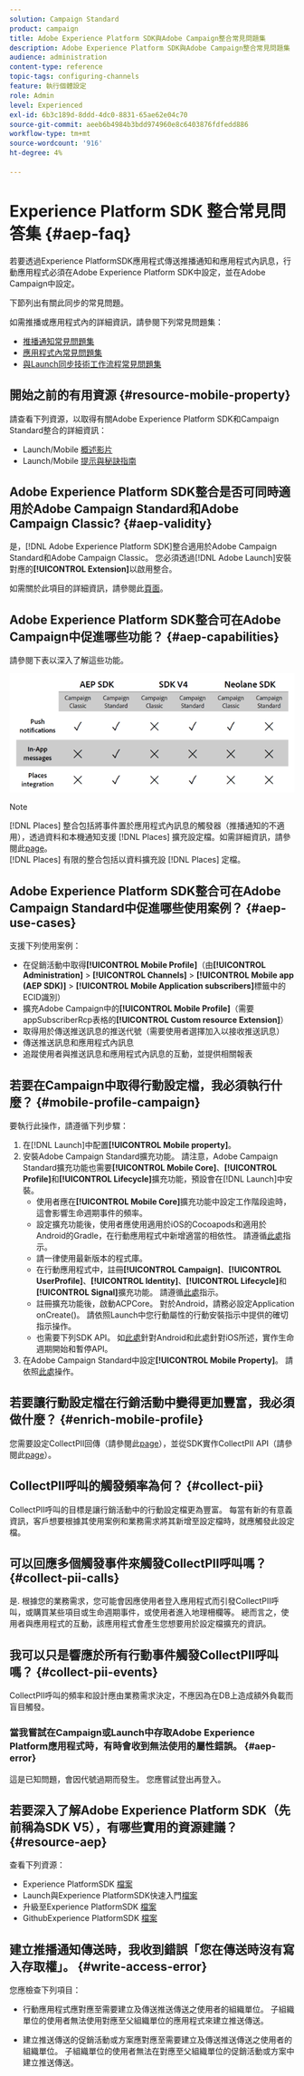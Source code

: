 ```yaml
---
solution: Campaign Standard
product: campaign
title: Adobe Experience Platform SDK與Adobe Campaign整合常見問題集
description: Adobe Experience Platform SDK與Adobe Campaign整合常見問題集
audience: administration
content-type: reference
topic-tags: configuring-channels
feature: 執行個體設定
role: Admin
level: Experienced
exl-id: 6b3c189d-8ddd-4dc0-8831-65ae62e04c70
source-git-commit: aeeb6b4984b3bdd974960e8c6403876fdfedd886
workflow-type: tm+mt
source-wordcount: '916'
ht-degree: 4%

---
```


# Experience Platform SDK 整合常見問答集 {#aep-faq}

若要透過Experience PlatformSDK應用程式傳送推播通知和應用程式內訊息，行動應用程式必須在Adobe Experience Platform SDK中設定，並在Adobe Campaign中設定。

下節列出有關此同步的常見問題。

如需推播或應用程式內的詳細資訊，請參閱下列常見問題集：

* [推播通知常見問題集](../../channels/using/about-push-notifications.md#push-faq)
* [應用程式內常見問題集](../../channels/using/in-app-faq.md)
* [與Launch同步技術工作流程常見問題集](../../administration/using/syncwithlaunch-faq.md)

## 開始之前的有用資源 {#resource-mobile-property}

請查看下列資源，以取得有關Adobe Experience Platform SDK和Campaign Standard整合的詳細資訊：

* Launch/Mobile [概述影片](https://www.adobe.com/experience-platform/launch.html#acpl-mobile-video)
* Launch/Mobile [提示與秘訣指南](https://www.adobe.com/content/dam/www/us/en/experience-platform/launch-tag-manager/pdfs/adobe-cloud-platform-launch-tips-and-tricks-sheet.pdf)

## Adobe Experience Platform SDK整合是否可同時適用於Adobe Campaign Standard和Adobe Campaign Classic? {#aep-validity}

是，[!DNL Adobe Experience Platform SDK]整合適用於Adobe Campaign Standard和Adobe Campaign Classic。 您必須透過[!DNL Adobe Launch]安裝對應的&#x200B;**[!UICONTROL Extension]**&#x200B;以啟用整合。

如需關於此項目的詳細資訊，請參閱此[頁面](https://aep-sdks.gitbook.io/docs/using-mobile-extensions/adobe-campaign-standard)。

## Adobe Experience Platform SDK整合可在Adobe Campaign中促進哪些功能？ {#aep-capabilities}

請參閱下表以深入了解這些功能。

![](assets/faq.png)

>[!NOTE]
>
>[!DNL Places] 整合包括將事件置於應用程式內訊息的觸發器（推播通知的不適用），透過資料和本機通知支援 [!DNL Places] 擴充設定檔。如需詳細資訊，請參閱此[page](../../channels/using/preparing-and-sending-an-in-app-message.md)。 <br>[!DNL Places] 有限的整合包括以資料擴充設 [!DNL Places] 定檔。

## Adobe Experience Platform SDK整合可在Adobe Campaign Standard中促進哪些使用案例？ {#aep-use-cases}

支援下列使用案例：

* 在促銷活動中取得&#x200B;**[!UICONTROL Mobile Profile]**（由&#x200B;**[!UICONTROL Administration]** > **[!UICONTROL Channels]** > **[!UICONTROL Mobile app (AEP SDK)]** > **[!UICONTROL Mobile Application subscribers]**&#x200B;標籤中的ECID識別）
* 擴充Adobe Campaign中的&#x200B;**[!UICONTROL Mobile Profile]**（需要appSubscriberRcp表格的&#x200B;**[!UICONTROL Custom resource Extension]**）
* 取得用於傳送推送訊息的推送代號（需要使用者選擇加入以接收推送訊息）
* 傳送推送訊息和應用程式內訊息
* 追蹤使用者與推送訊息和應用程式內訊息的互動，並提供相關報表

## 若要在Campaign中取得行動設定檔，我必須執行什麼？ {#mobile-profile-campaign}

要執行此操作，請遵循下列步驟：

1. 在[!DNL Launch]中配置&#x200B;**[!UICONTROL Mobile property]**。
1. 安裝Adobe Campaign Standard擴充功能。 請注意，Adobe Campaign Standard擴充功能也需要&#x200B;**[!UICONTROL Mobile Core]**、**[!UICONTROL Profile]**&#x200B;和&#x200B;**[!UICONTROL Lifecycle]**&#x200B;擴充功能，預設會在[!DNL Launch]中安裝。
   * 使用者應在&#x200B;**[!UICONTROL Mobile Core]**&#x200B;擴充功能中設定工作階段逾時，這會影響生命週期事件的頻率。
   * 設定擴充功能後，使用者應使用適用於iOS的Cocoapods和適用於Android的Gradle，在行動應用程式中新增適當的相依性。 請遵循[此處](https://aep-sdks.gitbook.io/docs/using-mobile-extensions/adobe-campaign-standard)指示。
   * 請一律使用最新版本的程式庫。
   * 在行動應用程式中，註冊&#x200B;**[!UICONTROL Campaign]**、**[!UICONTROL UserProfile]**、**[!UICONTROL Identity]**、**[!UICONTROL Lifecycle]**&#x200B;和&#x200B;**[!UICONTROL Signal]**&#x200B;擴充功能。 請遵循[此處](https://aep-sdks.gitbook.io/docs/using-mobile-extensions/adobe-campaign-standard#register-the-campaign-standard-extension-with-mobile-core)指示。
   * 註冊擴充功能後，啟動ACPCore。 對於Android，請務必設定Application onCreate()。 請依照Launch中您行動屬性的行動安裝指示中提供的確切指示操作。
   * 也需要下列SDK API。 如[此處](https://aep-sdks.gitbook.io/docs/using-mobile-extensions/mobile-core/lifecycle/lifecycle-extension-in-android)針對Android和此處針對iOS所述，實作生命週期開始和暫停API。
1. 在Adobe Campaign Standard中設定&#x200B;**[!UICONTROL Mobile Property]**。 請依照[此處](../../administration/using/configuring-a-mobile-application.md#channel-specific-config)操作。

## 若要讓行動設定檔在行銷活動中變得更加豐富，我必須做什麼？ {#enrich-mobile-profile}

您需要設定CollectPII回傳（請參閱此[page](https://helpx.adobe.com/campaign/kb/config-app-in-launch.html#PIIpostback)），並從SDK實作CollectPII API（請參閱此[page](https://aep-sdks.gitbook.io/docs/using-mobile-extensions/mobile-core/mobile-core-api-reference#collect-pii)）。

## CollectPII呼叫的觸發頻率為何？ {#collect-pii}

CollectPII呼叫的目標是讓行銷活動中的行動設定檔更為豐富。 每當有新的有意義資訊，客戶想要根據其使用案例和業務需求將其新增至設定檔時，就應觸發此設定檔。

## 可以回應多個觸發事件來觸發CollectPII呼叫嗎？ {#collect-pii-calls}

是. 根據您的業務需求，您可能會因應使用者登入應用程式而引發CollectPII呼叫，或購買某些項目或生命週期事件，或使用者進入地理柵欄等。 總而言之，使用者與應用程式的互動，該應用程式會產生您想要用於設定檔擴充的資訊。

## 我可以只是響應於所有行動事件觸發CollectPII呼叫嗎？ {#collect-pii-events}

CollectPII呼叫的頻率和設計應由業務需求決定，不應因為在DB上造成額外負載而盲目觸發。

### 當我嘗試在Campaign或Launch中存取Adobe Experience Platform應用程式時，有時會收到無法使用的屬性錯誤。 {#aep-error}

這是已知問題，會因代號過期而發生。 您應嘗試登出再登入。

## 若要深入了解Adobe Experience Platform SDK（先前稱為SDK V5），有哪些實用的資源建議？{#resource-aep}

查看下列資源：

* Experience PlatformSDK [檔案](https://aep-sdks.gitbook.io/docs/)
* Launch與Experience PlatformSDK快速入門[檔案](https://aep-sdks.gitbook.io/docs/getting-started/create-a-mobile-property)
* 升級至Experience PlatformSDK [檔案](https://aep-sdks.gitbook.io/docs/resources/upgrading-to-aep)
* GithubExperience PlatformSDK [檔案](https://github.com/Adobe-Marketing-Cloud/acp-sdks/)

## 建立推播通知傳送時，我收到錯誤「您在傳送時沒有寫入存取權」。 {#write-access-error}

您應檢查下列項目：

* 行動應用程式應對應至需要建立及傳送推送傳送之使用者的組織單位。 子組織單位的使用者無法使用對應至父組織單位的應用程式來建立推送傳送。

* 建立推送傳送的促銷活動或方案應對應至需要建立及傳送推送傳送之使用者的組織單位。 子組織單位的使用者無法在對應至父組織單位的促銷活動或方案中建立推送傳送。
